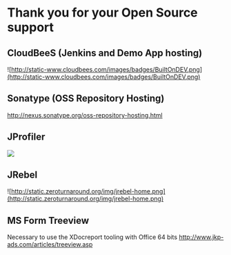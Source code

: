 # Thank you for your Open Source support #

## CloudBeeS (Jenkins and Demo App hosting) ##
![http://static-www.cloudbees.com/images/badges/BuiltOnDEV.png](http://static-www.cloudbees.com/images/badges/BuiltOnDEV.png)

## Sonatype (OSS Repository Hosting) ##

http://nexus.sonatype.org/oss-repository-hosting.html

## JProfiler ##
[![](http://www.ej-technologies.com/images/banners/jprofiler_small.png)](http://www.ej-technologies.com/products/jprofiler/overview.html)

## JRebel ##
![http://static.zeroturnaround.org/img/jrebel-home.png](http://static.zeroturnaround.org/img/jrebel-home.png)

## MS Form Treeview ##
Necessary to use the XDocreport tooling with Office 64 bits
http://www.jkp-ads.com/articles/treeview.asp